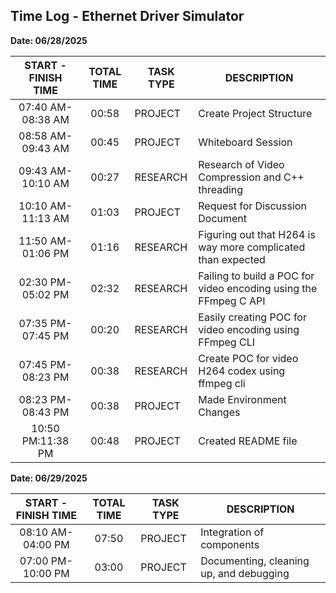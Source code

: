 ## Time Log - Ethernet Driver Simulator

**Date: 06/28/2025**

| START - FINISH TIME | TOTAL TIME | TASK TYPE | DESCRIPTION
| :--------: | :-------: | -------- | -------------- |
|07:40 AM-08:38 AM | 00:58 | PROJECT | Create Project Structure
|08:58 AM-09:43 AM | 00:45 | PROJECT | Whiteboard Session
|09:43 AM-10:10 AM | 00:27 | RESEARCH | Research of Video Compression and C++ threading
|10:10 AM-11:13 AM | 01:03 | PROJECT | Request for Discussion Document
|11:50 AM-01:06 PM | 01:16 | RESEARCH | Figuring out that H264 is way more complicated than expected
|02:30 PM-05:02 PM | 02:32 | RESEARCH | Failing to build a POC for video encoding using the FFmpeg C API
|07:35 PM-07:45 PM | 00:20 | RESEARCH | Easily creating POC for video encoding using FFmpeg CLI
|07:45 PM-08:23 PM | 00:38 | RESEARCH | Create POC for video H264 codex using ffmpeg cli
|08:23 PM-08:43 PM | 00:38 | PROJECT | Made Environment Changes
|10:50 PM:11:38 PM | 00:48 | PROJECT | Created README file

**Date: 06/29/2025**

| START - FINISH TIME | TOTAL TIME | TASK TYPE | DESCRIPTION
| :--------: | :-------: | -------- | -------------- |
|08:10 AM-04:00 PM | 07:50 | PROJECT | Integration of components
|07:00 PM-10:00 PM | 03:00 | PROJECT | Documenting, cleaning up, and debugging